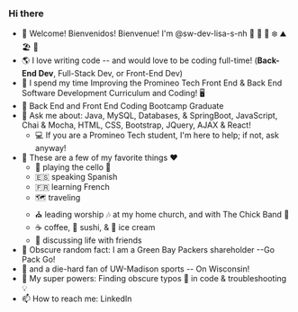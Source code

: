 ### Hi there 

- 👋 Welcome! Bienvenidos! Bienvenue! I'm @sw-dev-lisa-s-nh  🍂 🌷 🌲 ❄️ ⛰️ 🏖️ 🌄
- 🌎 I love writing code -- and would love to be coding full-time! (**Back-End Dev**, Full-Stack Dev, or Front-End Dev)  
- 🏫 I spend my time Improving the Promineo Tech Front End & Back End Software Development Curriculum and Coding! 🖥️
- 🌳 Back End and Front End Coding Bootcamp Graduate
- 💬 Ask me about:  Java, MySQL, Databases, & SpringBoot, JavaScript, Chai & Mocha, HTML, CSS, Bootstrap, JQuery, AJAX & React!
    - 💻  If you are a Promineo Tech student, I'm here to help; if not, ask anyway!
- 🎹 These are a few of my favorite things ❤️ 
    - 🎵 playing the cello 🎻
    - :es: speaking Spanish  
    - :fr: learning French
    - 🗺️ traveling
    - ⛪ leading worship 🎶 at my home church, and with The Chick Band 🐤
    - :coffee: coffee, 🍣 sushi, & 🍨 ice cream
    - 💭 discussing life with friends
- 🏈 Obscure random fact:  I am a Green Bay Packers shareholder --Go Pack Go!
- 🦡 and a die-hard fan of UW-Madison sports -- On Wisconsin!
- 🌟 My super powers:  Finding obscure typos 👀 in code & troubleshooting 💡
- 📫 How to reach me:  LinkedIn
